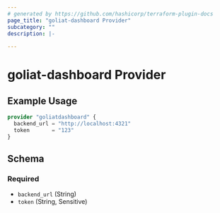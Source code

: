 ```yaml
---
# generated by https://github.com/hashicorp/terraform-plugin-docs
page_title: "goliat-dashboard Provider"
subcategory: ""
description: |-
  
---
```


# goliat-dashboard Provider



## Example Usage

```terraform
provider "goliatdashboard" {
  backend_url = "http://localhost:4321"
  token       = "123"
}
```

<!-- schema generated by tfplugindocs -->
## Schema

### Required

- `backend_url` (String)
- `token` (String, Sensitive)
